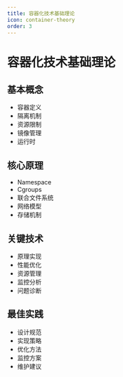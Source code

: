 ```yaml
---
title: 容器化技术基础理论
icon: container-theory
order: 3
---
```


# 容器化技术基础理论

## 基本概念
- 容器定义
- 隔离机制
- 资源限制
- 镜像管理
- 运行时

## 核心原理
- Namespace
- Cgroups
- 联合文件系统
- 网络模型
- 存储机制

## 关键技术
- 原理实现
- 性能优化
- 资源管理
- 监控分析
- 问题诊断

## 最佳实践
- 设计规范
- 实现策略
- 优化方法
- 监控方案
- 维护建议
